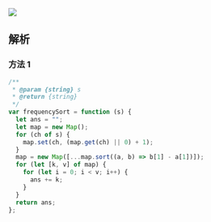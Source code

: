 ![](https://output66.oss-cn-beijing.aliyuncs.com/img/20220226114717.png)

## 解析

### 方法 1

```js
/**
 * @param {string} s
 * @return {string}
 */
var frequencySort = function (s) {
  let ans = "";
  let map = new Map();
  for (ch of s) {
    map.set(ch, (map.get(ch) || 0) + 1);
  }
  map = new Map([...map.sort((a, b) => b[1] - a[1])]);
  for (let [k, v] of map) {
    for (let i = 0; i < v; i++) {
      ans += k;
    }
  }
  return ans;
};
```
